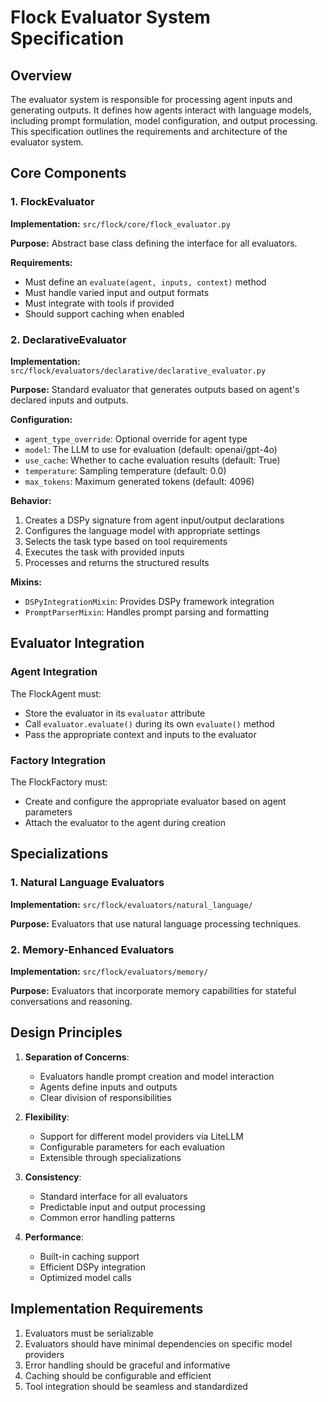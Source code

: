 # Flock Evaluator System Specification

## Overview
The evaluator system is responsible for processing agent inputs and generating outputs. It defines how agents interact with language models, including prompt formulation, model configuration, and output processing. This specification outlines the requirements and architecture of the evaluator system.

## Core Components

### 1. FlockEvaluator

**Implementation:** `src/flock/core/flock_evaluator.py`

**Purpose:**
Abstract base class defining the interface for all evaluators.

**Requirements:**
- Must define an `evaluate(agent, inputs, context)` method
- Must handle varied input and output formats
- Must integrate with tools if provided
- Should support caching when enabled

### 2. DeclarativeEvaluator

**Implementation:** `src/flock/evaluators/declarative/declarative_evaluator.py`

**Purpose:**
Standard evaluator that generates outputs based on agent's declared inputs and outputs.

**Configuration:**
- `agent_type_override`: Optional override for agent type
- `model`: The LLM to use for evaluation (default: openai/gpt-4o)
- `use_cache`: Whether to cache evaluation results (default: True)
- `temperature`: Sampling temperature (default: 0.0)
- `max_tokens`: Maximum generated tokens (default: 4096)

**Behavior:**
1. Creates a DSPy signature from agent input/output declarations
2. Configures the language model with appropriate settings
3. Selects the task type based on tool requirements
4. Executes the task with provided inputs
5. Processes and returns the structured results

**Mixins:**
- `DSPyIntegrationMixin`: Provides DSPy framework integration
- `PromptParserMixin`: Handles prompt parsing and formatting

## Evaluator Integration

### Agent Integration
The FlockAgent must:
- Store the evaluator in its `evaluator` attribute
- Call `evaluator.evaluate()` during its own `evaluate()` method
- Pass the appropriate context and inputs to the evaluator

### Factory Integration
The FlockFactory must:
- Create and configure the appropriate evaluator based on agent parameters
- Attach the evaluator to the agent during creation

## Specializations

### 1. Natural Language Evaluators

**Implementation:** `src/flock/evaluators/natural_language/`

**Purpose:**
Evaluators that use natural language processing techniques.

### 2. Memory-Enhanced Evaluators 

**Implementation:** `src/flock/evaluators/memory/`

**Purpose:**
Evaluators that incorporate memory capabilities for stateful conversations and reasoning.

## Design Principles

1. **Separation of Concerns**:
   - Evaluators handle prompt creation and model interaction
   - Agents define inputs and outputs
   - Clear division of responsibilities

2. **Flexibility**:
   - Support for different model providers via LiteLLM
   - Configurable parameters for each evaluation
   - Extensible through specializations

3. **Consistency**:
   - Standard interface for all evaluators
   - Predictable input and output processing
   - Common error handling patterns

4. **Performance**:
   - Built-in caching support
   - Efficient DSPy integration
   - Optimized model calls

## Implementation Requirements

1. Evaluators must be serializable
2. Evaluators should have minimal dependencies on specific model providers
3. Error handling should be graceful and informative
4. Caching should be configurable and efficient
5. Tool integration should be seamless and standardized 